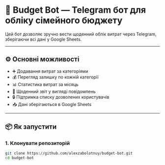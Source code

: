 # 💸 Budget Bot — Telegram бот для обліку сімейного бюджету

Цей бот дозволяє зручно вести щоденний облік витрат через Telegram, зберігаючи всі дані у Google Sheets.

---

## ⚙️ Основні можливості

- ➕ Додавання витрат за категоріями
- 💰 Перегляд залишку по кожній категорії
- 📊 Статистика витрат за місяць
- 📅 Щоденний звіт у вигляді повідомлень
- 🔒 Підтримка списку дозволених користувачів
- 📥 Дані зберігаються в Google Sheets

---

## 📦 Як запустити

### 1. Клонувати репозиторій
```bash
git clone https://github.com/alexzabolotnuy/budget-bot.git
cd budget-bot
